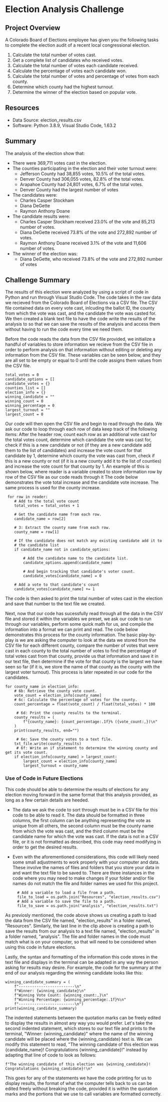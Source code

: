 # Election Analysis Challenge

## Project Overview
A Colorado Board of Elections employee has given you the following tasks to complete the election audit of a recent local congressional election.

1. Calculate the total number of votes cast.
2. Get a complete list of candidates who received votes.
3. Calculate the total number of votes each candidate received.
4. Calculate the percentage of votes each candidate won.
5. Calculate the total number of votes and percentage of votes from each county.
6. Determine which county had the highest turnout.
7. Determine the winner of the election based on popular vote.

## Resources
- Data Source: election_results.csv
- Software: Python 3.8.9, Visual Studio Code, 1.63.2

## Summary
The analysis of the election show that:
- There were 369,711 votes cast in the election.
- The counties participating in the election and their voter turnout were:
    - Jefferson County had 38,855 votes, 10.5% of the total votes.
    - Denver County had 306,055 votes, 82.8% of the total votes.
    - Arapahoe County had 24,801 votes, 6.7% of the total votes.
    - Denver County had the largest number of votes 
- The candidates were:
    - Charles Casper Stockham
    - Diana DeGette
    - Raymon Anthony Doane
- The candidate results were:
    - Charles Casper Stockham received 23.0% of the vote and 85,213 number of votes.
    - Diana DeGette received 73.8% of the vote and 272,892 number of votes.
    - Raymon Anthony Doane received 3.1% of the vote and 11,606 number of votes.
- The winner of the election was: 
    - Diana DeGette, who received 73.8% of the vote and 272,892 number of votes

## Challenge Summary

The results of this election were analyzed by using a script of code in Python and run through Visual Studio Code. The code takes in the raw data we recieved from the Colorado Board of Elections via a CSV file. The CSV file contained data on every vote cast, inlcuding the ballot ID, the county from which the vote was cast, and the candidate the vote was casted for. We then created a blank text file to have the code write the results of the analysis to so that we can save the results of the analysis and access them without having to run the code every time we need them.

Before the code reads the data from the CSV file provided, we initialize a handful of variables to store information we recieve from the CSV file in order to perform analysis on that information without editing or deleting any information from the CSV file. These variables can be seen below, and they are all set to be empty or equal to 0 until the code assigns them values from the CSV file. 

    total_votes = 0
    candidate_options = []
    candidate_votes = {}
    counties_list = []
    election_info = {}
    winning_candidate = ""
    winning_count = 0
    winning_percentage = 0
    largest_turnout = ""
    largest_count = 0

Our code will then open the CSV file and begin to read through the data. We ask our code to loop through each row of data keep track of the following items: After the header row, count each row as an additional vote cast for the total votes count, determine which candidate the vote was cast for, check if this is a new candidate or not (if they are a new candidate add them to the list of candidates) and increase the vote count for that candidate by 1, determine which county the vote was cast from, check if this is a new county or not (if it is a new county add it to the list of counties) and increase the vote count for that county by 1. An example of this is shown below, where reader is a variable created to store information row by row of the CSV file as our code reads through it The code below demonstrates the vote total increase and the candidate vote increase. The same process is used for the county increase. 

     for row in reader:
        # Add to the total vote count
        total_votes = total_votes + 1

        # Get the candidate name from each row.
        candidate_name = row[2]

        # 3: Extract the county name from each row.
        county_name = row[1]

        # If the candidate does not match any existing candidate add it to
        # the candidate list
        if candidate_name not in candidate_options:

            # Add the candidate name to the candidate list.
            candidate_options.append(candidate_name)

            # And begin tracking that candidate's voter count.
            candidate_votes[candidate_name] = 0

        # Add a vote to that candidate's count
        candidate_votes[candidate_name] += 1
        
The code is then asked to print the total number of votes cast in the election and save that number to the text file we created. 

Next, now that our code has sucessfully read through all the data in the CSV file and stored it within the variables we preset, we ask our code to run through our variables, perform some quick math for us, and compile the information into a format we can print and read. The code below demonstrates this process for the county information. The basic play-by-play is we are asking the computer to look at the data we stored from the CSV file for each different county, compare the number of votes that were cast in each county to the total number of votes to find the percentage of total votes cast from that county, provide us that information and save it in our text file, then determine if the vote for that county is the largest we have seen so far (if it is, we store the name of that county as the county with the largest voter turnout). This process is later repeated in our code for the candidates.

    for county_name in election_info:
        # 6b: Retrieve the county vote count.
        vote_count = election_info[county_name]
        # 6c: Calculate the percentage of votes for the county.
        count_percentage = float(vote_count) / float(total_votes) * 100

         # 6d: Print the county results to the terminal.
        county_results = (
            f"{county_name}: {count_percentage:.1f}% ({vote_count:,})\n"
        )
        print(county_results, end="")

         # 6e: Save the county votes to a text file.
        txt_file.write(county_results)
         # 6f: Write an if statement to determine the winning county and get its vote count.
        if election_info[county_name] > largest_count:
            largest_count = election_info[county_name]
            largest_turnout = county_name
            
### Use of Code in Future Elections

This code should be able to determine the results of elections for any election moving forward in the same format that this analysis provided, as long as a few certain details are heeded.
- The data we ask the code to sort through must be in a CSV file for this code to be able to read it. The data should be formatted in three columns, the first column can be anything representing the vote as unique from all others, the second column must be the county name from which the vote was cast, and the third column must be the candidate name for which the vote was cast. If the data is not in a CSV file, or it is not formatted as described, this code may need modifying in order to get the desired results.
- Even with the aforementioned considerations, this code will likely need some small adjustments to work properly with your computer and data. These involve the names of files and folders that you store your data in and want the text file to be saved to. There are three instances in the code where you may need to make changes if your folder and/or file names do not match the file and folder names we used for this project.

        # Add a variable to load a file from a path.
        file_to_load = os.path.join("Resources", "election_results.csv")
        # Add a variable to save the file to a path.
        file_to_save = os.path.join("analysis", "election_results.txt")

As previosly mentioned, the code above shows us creating a path to load the data from the CSV file named, "election_results" in a folder named, "Resources". Similarly, the last line in the clip above is creating a path to save the results from our analysis to a text file named, "election_results" in a folder named, "analysis". The file and folder names in the code must match what is on your computer, so that will need to be considered when using this code in future elections. 

Lastly, the syntax and formatting of the information this code stores in the text file and displays in the terminal can be adapted in any way the person asking for results may desire. For example, the code for the summary at the end of our analysis regarding the winning candidate looks like this:

    winning_candidate_summary = (
        f"-------------------------\n"
        f"Winner: {winning_candidate}\n"
        f"Winning Vote Count: {winning_count:,}\n"
        f"Winning Percentage: {winning_percentage:.1f}%\n"
        f"-------------------------\n")
    print(winning_candidate_summary)
    
The indented statements between the quotation marks can be freely edited to display the results in almost any way you would prefer. Let's take the second indented statement, which stores to our text file and prints to the terminal, "Winner: {winning_candidate}" where the name of the winning candidate will be placed where the {winning_candidate} text is. We can modify this statement to read, "The winning candidate of this election was {candidate_name}! Congratulations {winning_candidate}!" instead by adapting that line of code to look as follows:

    f"The winning candidate of this election was {winning_candidate}! Congratulations {winning_candidate}!\n"
    
This goes for any of the statements we have the code printing for us to display results, the format of what the computer tells back to us can be edited freely without breaking the code, provided it is within the quotation marks and the portions that we use to call variables are formatted correctly.
